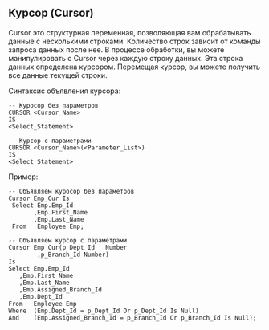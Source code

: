 ## Курсор (Cursor)

Cursor это структурная переменная, позволяющая вам обрабатывать данные с несколькими строками. 
Количество строк зависит от команды запроса данных после нее. 
В процессе обработки, вы можете манипулировать с  Cursor через каждую строку данных. 
Эта строка данных определена курсором. Перемещая курсор, вы можете получить все данные текущей строки.

Синтаксис объявления курсора:

```
-- Куросор без параметров
CURSOR <Cursor_Name>
IS
<Select_Statement>
 
-- Курсор с параметрами
CURSOR <Cursor_Name>(<Parameter_List>)
IS
<Select_Statement>
```

Пример:

```
-- Объявляем куросор без параметров
Cursor Emp_Cur Is
 Select Emp.Emp_Id
       ,Emp.First_Name
       ,Emp.Last_Name
 From   Employee Emp;
 
-- Объявляем курсор с параметрами
Cursor Emp_Cur(p_Dept_Id   Number
        ,p_Branch_Id Number)
Is
Select Emp.Emp_Id
   ,Emp.First_Name
   ,Emp.Last_Name
   ,Emp.Assigned_Branch_Id
   ,Emp.Dept_Id
From   Employee Emp
Where  (Emp.Dept_Id = p_Dept_Id Or p_Dept_Id Is Null)
And    (Emp.Assigned_Branch_Id = p_Branch_Id Or p_Branch_Id Is Null);
```
